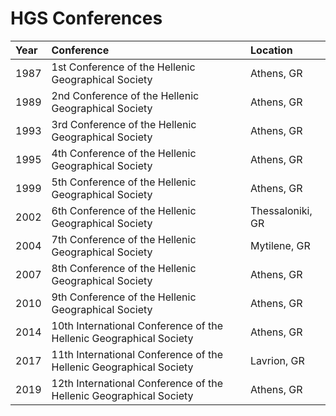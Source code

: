 # HGS Conferences

| Year | Conference                                                           | Location       |
| :--- | :------------------------------------------------------------------- | :------------- |
| 1987 | 1st Conference of the Hellenic Geographical Society                  | Athens, GR     |
| 1989 | 2nd Conference of the Hellenic Geographical Society                  | Athens, GR     |
| 1993 | 3rd Conference of the Hellenic Geographical Society                  | Athens, GR     |
| 1995 | 4th Conference of the Hellenic Geographical Society                  | Athens, GR     |
| 1999 | 5th Conference of the Hellenic Geographical Society                  | Athens, GR     |
| 2002 | 6th Conference of the Hellenic Geographical Society                  | Thessaloniki, GR |
| 2004 | 7th Conference of the Hellenic Geographical Society                  | Mytilene, GR   |
| 2007 | 8th Conference of the Hellenic Geographical Society                  | Athens, GR     |
| 2010 | 9th Conference of the Hellenic Geographical Society                  | Athens, GR     |
| 2014 | 10th International Conference of the Hellenic Geographical Society   | Athens, GR     |
| 2017 | 11th International Conference of the Hellenic Geographical Society   | Lavrion, GR    |
| 2019 | 12th International Conference of the Hellenic Geographical Society   | Athens, GR     |

